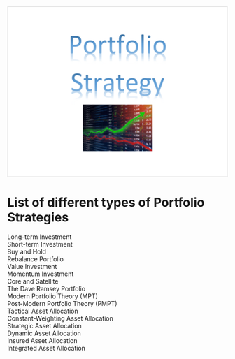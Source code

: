 <img src="Portfolio_Strategy.PNG">  

# List of different types of Portfolio Strategies

Long-term Investment  
Short-term Investment  
Buy and Hold  
Rebalance Portfolio  
Value Investment  
Momentum Investment  
Core and Satellite  
The Dave Ramsey Portfolio  
Modern Portfolio Theory (MPT)  
Post-Modern Portfolio Theory (PMPT)  
Tactical Asset Allocation  
Constant-Weighting Asset Allocation  
Strategic Asset Allocation  
Dynamic Asset Allocation  
Insured Asset Allocation  
Integrated Asset Allocation  
